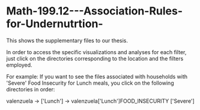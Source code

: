 # Math-199.12---Association-Rules-for-Undernutrtion-
This shows the supplementary files to our thesis. 

In order to access the specific visualizations and analyses for each filter, just click on the directories corresponding to the location and the filters employed. 

For example: If you want to see the files associated with households with 'Severe' Food Insecurity for Lunch meals, you click on the following directories in order: 

valenzuela -> ['Lunch'] -> valenzuela['Lunch']FOOD_INSECURITY ['Severe'] 
